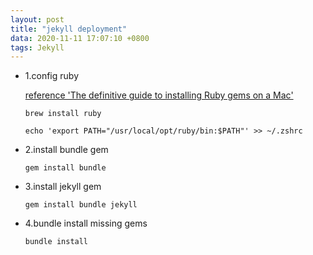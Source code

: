 ```yaml
---
layout: post
title: "jekyll deployment"
data: 2020-11-11 17:07:10 +0800
tags: Jekyll
---
```


- 1.config ruby

  [reference 'The definitive guide to installing Ruby gems on a Mac'](https://www.moncefbelyamani.com/the-definitive-guide-to-installing-ruby-gems-on-a-mac/)

  `brew install ruby`

  `echo 'export PATH="/usr/local/opt/ruby/bin:$PATH"' >> ~/.zshrc`

- 2.install bundle gem

  `gem install bundle`

- 3.install jekyll gem

  `gem install bundle jekyll`

- 4.bundle install missing gems

  `bundle install`

